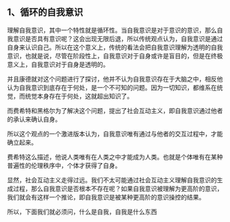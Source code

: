 <h2>1、循环的自我意识</h2><p data-pid="TJgBLhK0">理解自我意识，其中一个特性就是循环性。当自我意识是对于意识的意识，那么自我意识是否具有意识呢？这会出现无限后退，所以传统观点认为，自我意识是通过自身来认识自己。所以在这个意义上，传统的看法会把自我意识理解为透明的自我意识，也就是说，尽管在阶段性上，自我意识对于自身或许是盲目的，但是在终极意义上，自我意识对于自身是透明的。</p><p data-pid="HCkCS7qR">并且康德就对这个问题进行了探讨，他并不认为自我意识存在于大脑之中，相反他认为自我意识到底存在于何处，是一个不可知的问题。因为一切知识，都维系在统觉，而统觉本身存在于何处，这就超出知识了。</p><p data-pid="-oK15UO2">而费希特和黑格尔为了解决这个问题，提出了社会互动主义，即自我意识通过他者的承认来确认自身。</p><p data-pid="ua-R1uKK">所以这个观点的一个激进版本认为，自我意识唯有通过与他者的交互过程中，才能确立起来。</p><p data-pid="1520-Owe">费希特这么描述，他说人类唯有在人类之中才能成为人类。也就是个体唯有在某种普遍性的伦理秩序中，个体才获得了自身。</p><p data-pid="U_tYKnga">显然，社会互动主义走得过远。我们不太可能通过社会互动主义理解自我意识的生成过程，那么自我意识是否根本不存在呢？如果自我意识被理解为更高阶的意识，我们就会有这样一个推论，即自我意识是被某种更高阶的意识操控的结果。</p><p data-pid="I8sU3MN8">所以，下面我们就必须问，什么是自我，自我是什么东西</p><p></p><p></p><p></p><p></p><p></p><p></p>